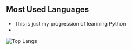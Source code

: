 ## Most Used Languages 
- This is just my progression of learining Python
- 
![Top Langs](https://github-readme-stats.vercel.app/api/top-langs/?username=Oosecurity&langs_count=8)

